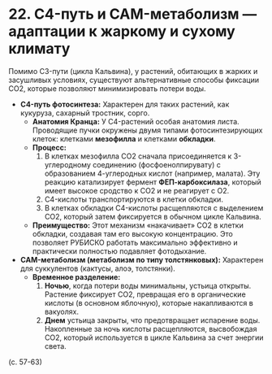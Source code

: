 # 22. C4-путь и CAM-метаболизм — адаптации к жаркому и сухому климату

Помимо C3-пути (цикла Кальвина), у растений, обитающих в жарких и засушливых условиях, существуют альтернативные способы фиксации CO2, которые позволяют минимизировать потери воды.

*   **C4-путь фотосинтеза:** Характерен для таких растений, как кукуруза, сахарный тростник, сорго.
    *   **Анатомия Кранца:** У C4-растений особая анатомия листа. Проводящие пучки окружены двумя типами фотосинтезирующих клеток: клетками **мезофилла** и клетками **обкладки**.
    *   **Процесс:**
        1.  В клетках мезофилла CO2 сначала присоединяется к 3-углеродному соединению (фосфоенолпирувату) с образованием 4-углеродных кислот (например, малата). Эту реакцию катализирует фермент **ФЕП-карбоксилаза**, который имеет высокое сродство к CO2 и не реагирует с O2.
        2.  C4-кислоты транспортируются в клетки обкладки.
        3.  В клетках обкладки C4-кислоты расщепляются с выделением CO2, который затем фиксируется в обычном цикле Кальвина.
    *   **Преимущество:** Этот механизм «накачивает» CO2 в клетки обкладки, создавая там его высокую концентрацию. Это позволяет РУБИСКО работать максимально эффективно и практически полностью подавляет фотодыхание.
*   **CAM-метаболизм (метаболизм по типу толстянковых):** Характерен для суккулентов (кактусы, алоэ, толстянки).
    *   **Временное разделение:**
        1.  **Ночью**, когда потери воды минимальны, устьица открыты. Растение фиксирует CO2, превращая его в органические кислоты (в основном яблочную), которые накапливаются в вакуолях.
        2.  **Днем** устьица закрыты, что предотвращает испарение воды. Накопленные за ночь кислоты расщепляются, высвобождая CO2, который используется в цикле Кальвина за счет энергии света.

(с. 57-63)
